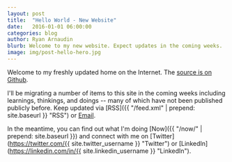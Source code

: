 ```yaml
---
layout: post
title:  "Hello World - New Website"
date:   2016-01-01 06:00:00
categories: blog
author: Ryan Arnaudin
blurb: Welcome to my new website. Expect updates in the coming weeks.
image: img/post-hello-hero.jpg
---
```

Welcome to my freshly updated home on the Internet. The [source is on Github](https://github.com/arnaudin/arnaudin.github.io).

I'll be migrating a number of items to this site in the coming weeks including learnings, thinkings, and doings -- many of which have not been published publicly before. Keep updated via [RSS]({{ "/feed.xml" | prepend: site.baseurl }} "RSS") or [Email](http://goo.gl/forms/LLXHMa1SvQ "Email").

In the meantime, you can find out what I'm doing [Now]({{ "/now/" | prepend: site.baseurl }}) and connect with me on [Twitter](https://twitter.com/{{ site.twitter_username }} "Twitter") or [LinkedIn](https://linkedin.com/in/{{ site.linkedin_username }} "LinkedIn"). 
